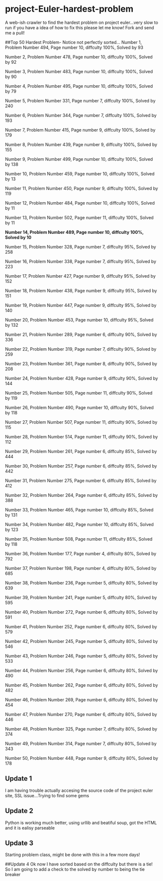 # project-Euler-hardest-problem
A web-ish crawler to find the hardest problem on project euler...very slow to run if you have a idea of how to fix this please let me know! Fork and send me a pull!

##Top 50 Hardest Problem- Notice not perfectly sorted...
Number 1, Problem Number 494, Page number 10, diffculty 100%, Solved by 93

Number 2, Problem Number 478, Page number 10, diffculty 100%, Solved by 92

Number 3, Problem Number 483, Page number 10, diffculty 100%, Solved by 90

Number 4, Problem Number 495, Page number 10, diffculty 100%, Solved by 79

Number 5, Problem Number 331, Page number 7, diffculty 100%, Solved by 240

Number 6, Problem Number 344, Page number 7, diffculty 100%, Solved by 193

Number 7, Problem Number 415, Page number 9, diffculty 100%, Solved by 179

Number 8, Problem Number 439, Page number 9, diffculty 100%, Solved by 155

Number 9, Problem Number 499, Page number 10, diffculty 100%, Solved by 138

Number 10, Problem Number 459, Page number 10, diffculty 100%, Solved by 13

Number 11, Problem Number 450, Page number 9, diffculty 100%, Solved by 119

Number 12, Problem Number 484, Page number 10, diffculty 100%, Solved by 11

Number 13, Problem Number 502, Page number 11, diffculty 100%, Solved by 11

**Number 14, Problem Number 489, Page number 10, diffculty 100%, Solved by 10**

Number 15, Problem Number 328, Page number 7, diffculty 95%, Solved by 258

Number 16, Problem Number 338, Page number 7, diffculty 95%, Solved by 223

Number 17, Problem Number 427, Page number 9, diffculty 95%, Solved by 152

Number 18, Problem Number 438, Page number 9, diffculty 95%, Solved by 151

Number 19, Problem Number 447, Page number 9, diffculty 95%, Solved by 140

Number 20, Problem Number 453, Page number 10, diffculty 95%, Solved by 132

Number 21, Problem Number 289, Page number 6, diffculty 90%, Solved by 336

Number 22, Problem Number 319, Page number 7, diffculty 90%, Solved by 259

Number 23, Problem Number 361, Page number 8, diffculty 90%, Solved by 208

Number 24, Problem Number 428, Page number 9, diffculty 90%, Solved by 144

Number 25, Problem Number 505, Page number 11, diffculty 90%, Solved by 119

Number 26, Problem Number 490, Page number 10, diffculty 90%, Solved by 118

Number 27, Problem Number 507, Page number 11, diffculty 90%, Solved by 115

Number 28, Problem Number 514, Page number 11, diffculty 90%, Solved by 112

Number 29, Problem Number 261, Page number 6, diffculty 85%, Solved by 444

Number 30, Problem Number 257, Page number 6, diffculty 85%, Solved by 442

Number 31, Problem Number 275, Page number 6, diffculty 85%, Solved by 412

Number 32, Problem Number 264, Page number 6, diffculty 85%, Solved by 388

Number 33, Problem Number 465, Page number 10, diffculty 85%, Solved by 131

Number 34, Problem Number 482, Page number 10, diffculty 85%, Solved by 123

Number 35, Problem Number 508, Page number 11, diffculty 85%, Solved by 118

Number 36, Problem Number 177, Page number 4, diffculty 80%, Solved by 792

Number 37, Problem Number 198, Page number 4, diffculty 80%, Solved by 685

Number 38, Problem Number 236, Page number 5, diffculty 80%, Solved by 639

Number 39, Problem Number 241, Page number 5, diffculty 80%, Solved by 595

Number 40, Problem Number 272, Page number 6, diffculty 80%, Solved by 591

Number 41, Problem Number 252, Page number 6, diffculty 80%, Solved by 579

Number 42, Problem Number 245, Page number 5, diffculty 80%, Solved by 546

Number 43, Problem Number 246, Page number 5, diffculty 80%, Solved by 533

Number 44, Problem Number 256, Page number 6, diffculty 80%, Solved by 490

Number 45, Problem Number 262, Page number 6, diffculty 80%, Solved by 482

Number 46, Problem Number 269, Page number 6, diffculty 80%, Solved by 454

Number 47, Problem Number 270, Page number 6, diffculty 80%, Solved by 446

Number 48, Problem Number 325, Page number 7, diffculty 80%, Solved by 374

Number 49, Problem Number 314, Page number 7, diffculty 80%, Solved by 343

Number 50, Problem Number 448, Page number 9, diffculty 80%, Solved by 178

## Update 1
I am having trouble actually accesing the source code of the project euler site, SSL issue...Trying to find some gems

## Update 2
Python is working much better, using urllib and beatiful soup, got the HTML and it is ealisy parseable

## Update 3
Starting problem class, might be done with this in a few more days!

##Update 4
Ok now I have sorted based on the diffculty but there is a tie! So I am going to add a check to the solved by number to being the tie breaker
